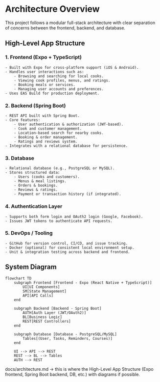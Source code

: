 # Architecture Overview

This project follows a modular full-stack architecture with clear separation of concerns between the frontend, backend, and database.

## High-Level App Structure

### 1. Frontend (Expo + TypeScript)
    - Built with Expo for cross-platform support (iOS & Android).
    - Handles user interactions such as:
        - Browsing and searching for local cooks.
        - Viewing cook profiles, menus, and ratings.
        - Booking meals or services.
        - Managing user accounts and preferences.
    - Uses EAS Build for production deployment.

### 2. Backend (Spring Boot)
    - REST API built with Spring Boot.
    - Core features:
        - User authentication & authorization (JWT-based).
        - Cook and customer management.
        - Location-based search for nearby cooks.
        - Booking & order management.
        - Ratings and reviews system.
    - Integrates with a relational database for persistence.

### 3. Database
    - Relational database (e.g., PostgreSQL or MySQL).
    - Stores structured data:
        - Users (cooks and customers).
        - Menus & meal listings.
        - Orders & bookings.
        - Reviews & ratings.
        - Payment or transaction history (if integrated).

### 4. Authentication Layer
    - Supports both form login and OAuth2 login (Google, Facebook).
    - Issues JWT tokens to authenticate API requests.


### 5. DevOps / Tooling
    - GitHub for version control, CI/CD, and issue tracking.
    - Docker (optional) for consistent local environment setup.
    - Unit & integration testing across backend and frontend.

## System Diagram

```mermaid
flowchart TD
    subgraph Frontend [Frontend - Expo (React Native + TypeScript)]
        UI[UI Components]
        SM[State Management]
        API[API Calls]
    end

    subgraph Backend [Backend - Spring Boot]
        AUTH[Auth Layer (JWT/OAuth2)]
        BL[Business Logic]
        REST[REST Controllers]
    end

    subgraph Database [Database - PostgreSQL/MySQL]
        Tables[(User, Tasks, Reminders, Courses)]
    end

    UI --> API --> REST
    REST --> BL --> Tables
    AUTH --> REST
```


docs/architecture.md → this is where the High-Level App Structure (Expo frontend, Spring Boot backend, DB, etc.) with diagrams if possible.